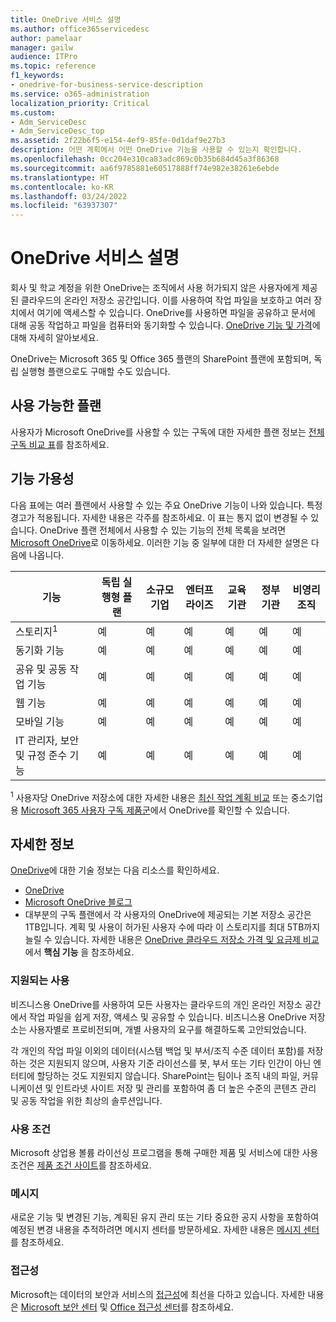 ```yaml
---
title: OneDrive 서비스 설명
ms.author: office365servicedesc
author: pamelaar
manager: gailw
audience: ITPro
ms.topic: reference
f1_keywords:
- onedrive-for-business-service-description
ms.service: o365-administration
localization_priority: Critical
ms.custom:
- Adm_ServiceDesc
- Adm_ServiceDesc_top
ms.assetid: 2f22b6f5-e154-4ef9-85fe-0d1daf9e27b3
description: 어떤 계획에서 어떤 OneDrive 기능을 사용할 수 있는지 확인합니다.
ms.openlocfilehash: 0cc204e310ca83adc869c0b35b684d45a3f86368
ms.sourcegitcommit: aa6f9785881e60517888ff74e982e38261e6ebde
ms.translationtype: HT
ms.contentlocale: ko-KR
ms.lasthandoff: 03/24/2022
ms.locfileid: "63937307"
---
```

# <a name="onedrive-service-description"></a>OneDrive 서비스 설명

회사 및 학교 계정을 위한 OneDrive는 조직에서 사용 허가되지 않은 사용자에게 제공된 클라우드의 온라인 저장소 공간입니다. 이를 사용하여 작업 파일을 보호하고 여러 장치에서 여기에 액세스할 수 있습니다. OneDrive를 사용하면 파일을 공유하고 문서에 대해 공동 작업하고 파일을 컴퓨터와 동기화할 수 있습니다. [OneDrive 기능 및 가격](https://www.microsoft.com/microsoft-365/onedrive/onedrive-for-business)에 대해 자세히 알아보세요.

OneDrive는 Microsoft 365 및 Office 365 플랜의 SharePoint 플랜에 포함되며, 독립 실행형 플랜으로도 구매할 수도 있습니다.

## <a name="available-plans"></a>사용 가능한 플랜

사용자가 Microsoft OneDrive를 사용할 수 있는 구독에 대한 자세한 플랜 정보는 [전체 구독 비교 표](https://go.microsoft.com/fwlink/?linkid=2139145)를 참조하세요.

## <a name="feature-availability"></a>기능 가용성

다음 표에는 여러 플랜에서 사용할 수 있는 주요 OneDrive 기능이 나와 있습니다. 특정 경고가 적용됩니다. 자세한 내용은 각주를 참조하세요. 이 표는 통지 없이 변경될 수 있습니다. OneDrive 플랜 전체에서 사용할 수 있는 기능의 전체 목록을 보려면 [Microsoft OneDrive](https://www.microsoft.com/microsoft-365/onedrive/onedrive-for-business)로 이동하세요. 이러한 기능 중 일부에 대한 더 자세한 설명은 다음에 나옵니다.

| 기능 | 독립 실행형 플랜 | 소규모 기업 | 엔터프라이즈 | 교육 기관 | 정부 기관 | 비영리 조직  |
|---------|-------------------|----------------|------------|-----------|------------|-------------|
| 스토리지<sup>1</sup> | 예 | 예 | 예 | 예 | 예 | 예 |
| 동기화 기능 | 예 | 예 | 예 | 예 | 예 | 예 |
| 공유 및 공동 작업 기능 | 예 | 예 | 예 | 예 | 예 | 예 |
| 웹 기능 | 예 | 예 | 예 | 예 | 예 | 예 |
| 모바일 기능 | 예 | 예 | 예 | 예 | 예 | 예 |
| IT 관리자, 보안 및 규정 준수 기능 | 예 | 예 | 예 | 예 | 예 | 예 |

<sup>1</sup> 사용자당 OneDrive 저장소에 대한 자세한 내용은 [최신 작업 계획 비교](https://go.microsoft.com/fwlink/?linkid=2139145) 또는 중소기업용 [Microsoft 365 사용자 구독 제품군](https://query.prod.cms.rt.microsoft.com/cms/api/am/binary/RWR6bM)에서 OneDrive를 확인할 수 있습니다.

## <a name="learn-more"></a>자세한 정보

[OneDrive](https://www.microsoft.com/microsoft-365/onedrive/onedrive-for-business)에 대한 기술 정보는 다음 리소스를 확인하세요.

- [OneDrive](/onedrive/onedrive)
- [Microsoft OneDrive 블로그](https://techcommunity.microsoft.com/t5/microsoft-onedrive-blog/bg-p/OneDriveBlog)
- 대부분의 구독 플랜에서 각 사용자의 OneDrive에 제공되는 기본 저장소 공간은 1TB입니다. 계획 및 사용이 허가된 사용자 수에 따라 이 스토리지를 최대 5TB까지 늘릴 수 있습니다. 자세한 내용은 [OneDrive 클라우드 저장소 가격 및 요금제 비교](https://www.microsoft.com/microsoft-365/onedrive/compare-onedrive-plans?activetab=tab:primaryr2)에서 **핵심 기능** 을 참조하세요.

### <a name="supported-uses"></a>지원되는 사용

비즈니스용 OneDrive를 사용하여 모든 사용자는 클라우드의 개인 온라인 저장소 공간에서 작업 파일을 쉽게 저장, 액세스 및 공유할 수 있습니다. 비즈니스용 OneDrive 저장소는 사용자별로 프로비전되며, 개별 사용자의 요구를 해결하도록 고안되었습니다.

각 개인의 작업 파일 이외의 데이터(시스템 백업 및 부서/조직 수준 데이터 포함)를 저장하는 것은 지원되지 않으며, 사용자 기준 라이선스를 봇, 부서 또는 기타 인간이 아닌 엔터티에 할당하는 것도 지원되지 않습니다. SharePoint는 팀이나 조직 내의 파일, 커뮤니케이션 및 인트라넷 사이트 저장 및 관리를 포함하여 좀 더 높은 수준의 콘텐츠 관리 및 공동 작업을 위한 최상의 솔루션입니다.

### <a name="licensing-terms"></a>사용 조건

Microsoft 상업용 볼륨 라이선싱 프로그램을 통해 구매한 제품 및 서비스에 대한 사용 조건은 [제품 조건 사이트](https://www.microsoft.com/licensing/terms/)를 참조하세요.

### <a name="messaging"></a>메시지

새로운 기능 및 변경된 기능, 계획된 유지 관리 또는 기타 중요한 공지 사항을 포함하여 예정된 변경 내용을 추적하려면 메시지 센터를 방문하세요. 자세한 내용은 [메시지 센터](/microsoft-365/admin/manage/message-center)를 참조하세요.

### <a name="accessibility"></a>접근성

Microsoft는 데이터의 보안과 서비스의 [접근성](https://www.microsoft.com/trust-center/compliance/accessibility)에 최선을 다하고 있습니다. 자세한 내용은 [Microsoft 보안 센터](https://www.microsoft.com/trust-center) 및 [Office 접근성 센터](https://support.microsoft.com/office/office-accessibility-center-resources-for-people-with-disabilities-ecab0fcf-d143-4fe8-a2ff-6cd596bddc6d)를 참조하세요.
